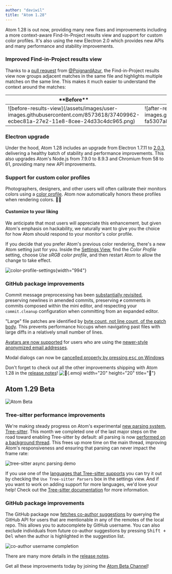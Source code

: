 ```yaml
---
author: "daviwil"
title: "Atom 1.28"
---
```


Atom 1.28 is out now, providing many new fixes and improvements including a more context-aware Find-In-Project results view and support for custom color profiles. It's also using the new Electron 2.0 which provides new APIs and many performance and stability improvements.

<!--more-->

### Improved Find-in-Project results view

Thanks to a [pull request](https://github.com/atom/find-and-replace/pull/1002) from [@PoignardAzur](https://github.com/PoignardAzur), the Find-in-Project results view now groups adjacent matches in the same file and highlights multiple matches on the same line. This makes it much easier to understand the context around the matches:

<table>
  <thead>
    <tr>
      <th>**Before**</th>
      <th>**After**</th>
    </tr>
  </thead>
  <tbody>
    <tr>
      <td>![before-results-view](/assets/images/user-images.githubusercontent.com/8573618/37409962-ecbec81a-27e2-11e8-8cee-24d33c4dc965.png)</td>
      <td>![after-results-view](/assets/images/user-images.githubusercontent.com/8573618/39080692-fa5307a8-456e-11e8-831f-539e889bb839.png)</td>
    </tr>
  </tbody>
</table>

### Electron upgrade

Under the hood, Atom 1.28 includes an upgrade from Electron 1.7.11 to [2.0.3](https://electronjs.org/releases#2.0.3), delivering a healthy batch of stability and performance improvements. This also upgrades Atom's Node.js from 7.9.0 to 8.9.3 and Chromium from 58 to 61, providing many new API improvements.

### Support for custom color profiles

Photographers, designers, and other users will often calibrate their monitors colors using a [color profile](https://en.wikipedia.org/wiki/ICC_profile). Atom now automatically honors these profiles when rendering colors. 🎨✨

#### Customize to your liking

We anticipate that most users will appreciate this enhancement, but given Atom's emphasis on hackability, we naturally want to give you the choice for how Atom should respond to your monitor's color profile.

If you decide that you prefer Atom's previous color rendering, there's a new Atom setting just for you. Inside the [Settings View](https://flight-manual.atom.io/getting-started/sections/atom-basics/#settings-and-preferences), find the _Color Profile_ setting, choose _Use sRGB color profile_, and then restart Atom to allow the change to take effect.

![color-profile-settings](/assets/images/user-images.githubusercontent.com/2988/41253300-e56ce36c-6d8d-11e8-8871-6ccb0bd5c6b7.png){width="994"}

### GitHub package improvements

Commit message preprocessing has been [substantially revisited](https://github.com/atom/github/pull/1500), preserving newlines in amended commits, preserving `#` comments in commits composed within the mini editor, and respecting your `commit.cleanup` configuration when committing from an expanded editor.

"Large" file patches are identified by [byte count, not line count, of the patch body](https://github.com/atom/github/pull/1501). This prevents performance hiccups when navigating past files with large diffs in a relatively small number of lines.

[Avatars are now supported](https://github.com/atom/github/pull/1483) for users who are using the [newer-style anonymized email addresses](https://help.github.com/articles/about-commit-email-addresses/).

Modal dialogs can now be [cancelled properly by pressing <kbd>esc</kbd> on Windows](https://github.com/atom/github/pull/1452)

Don't forget to check out all the other improvements shipping with Atom 1.28 in the [release notes](https://github.com/atom/atom/releases/tag/v1.28.0)! ![:memo:](https://github.githubassets.com/images/icons/emoji/unicode/1f4dd.png){.emoji width="20" height="20" title=":memo:"}

## Atom 1.29 Beta

![Atom Beta](/assets/images/blog.atom.io/img/release-beta.png)

### Tree-sitter performance improvements

We're making steady progress on Atom's experimental [new parsing system](https://github.com/atom/atom/pull/16299), [Tree-sitter](https://github.com/tree-sitter/tree-sitter). This month we completed one of the last major steps on the road toward enabling Tree-sitter by default: all parsing is now [performed on a background thread](https://github.com/atom/atom/pull/17339). This frees up more time on the main thread, improving Atom's responsiveness and ensuring that parsing can never impact the frame rate:

![tree-sitter async parsing demo](/assets/images/user-images.githubusercontent.com/326587/40439999-7dc549be-5e71-11e8-9540-fc02c12f0b6c.gif)

If you use one of the [languages that Tree-sitter supports](https://tree-sitter.github.io/tree-sitter/#available-parsers) you can try it out by checking the `Use Tree-sitter Parsers` box in the settings view. And if you want to work on adding support for more languages, we'd love your help! Check out the [Tree-sitter documentation](http://tree-sitter.github.io/tree-sitter) for more information.

### GitHub package improvements

The GitHub package now [fetches co-author suggestions](https://github.com/atom/github/pull/1476) by querying the GitHub API for users that are mentionable in any of the remotes of the local repo. This allows you to autocomplete by GitHub username. You can also exclude individuals from future co-author suggestions by pressing <kbd>Shift + Del</kbd> when the author is highlighted in the suggestion list.

![co-author username completion](/assets/images/user-images.githubusercontent.com/17565/41681810-be73e748-74a3-11e8-87ed-f0dc62bf3b27.gif)

There are many more details in the [release notes](https://github.com/atom/atom/releases/tag/v1.29.0-beta0).

Get all these improvements today by joining the [Atom Beta Channel](/beta)!
